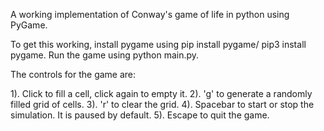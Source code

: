 A working implementation of Conway's game of life in python using PyGame.

To get this working, install pygame using pip install pygame/ pip3 install pygame. Run the game using python main.py.

The controls for the game are:

1). Click to fill a cell, click again to empty it.
2). 'g' to generate a randomly filled grid of cells.
3). 'r' to clear the grid.
4). Spacebar to start or stop the simulation. It is paused by default.
5). Escape to quit the game.
